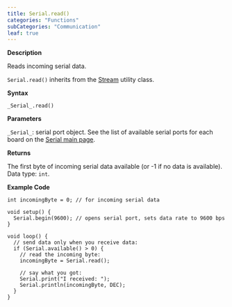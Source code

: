 ```yaml
---
title: Serial.read()
categories: "Functions"
subCategories: "Communication"
leaf: true
---
```


**Description**

Reads incoming serial data.

`Serial.read()` inherits from the [Stream](../../stream) utility class.

**Syntax**

`_Serial_.read()`

**Parameters**

`_Serial_`: serial port object. See the list of available serial ports
for each board on the [Serial main page](../../serial).

**Returns**

The first byte of incoming serial data available (or -1 if no data is
available). Data type: `int`.

**Example Code**

    int incomingByte = 0; // for incoming serial data

    void setup() {
      Serial.begin(9600); // opens serial port, sets data rate to 9600 bps
    }

    void loop() {
      // send data only when you receive data:
      if (Serial.available() > 0) {
        // read the incoming byte:
        incomingByte = Serial.read();

        // say what you got:
        Serial.print("I received: ");
        Serial.println(incomingByte, DEC);
      }
    }

